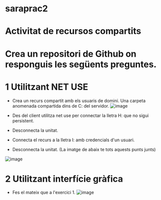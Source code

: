 # saraprac2

# Activitat de recursos compartits
# Crea un repositori de Github on responguis les següents preguntes.

# 1 Utilitzant NET USE
- Crea un recurs compartit amb els usuaris de domini. Una carpeta anomenada compartida dins de C: del servidor.
![image](https://github.com/user-attachments/assets/30040726-ac35-4003-a30a-f443732fbf01)

- Des del client utilitza net use per connectar la lletra H: que no sigui persistent.
- Desconnecta la unitat.
- Connecta el recurs a la lletra I: amb credencials d'un usuari.
- Desconnecta la unitat. (La imatge de abaix te tots aquests punts junts)

![image](https://github.com/user-attachments/assets/08050f5e-6ee2-454f-80e2-d8ee748a6cf7)


# 2 Utilitzant interfície gràfica
- Fes el mateix que a l'exercici 1.
![image](https://github.com/user-attachments/assets/77caa10a-94d6-4f70-a6c0-cca2c55f2db1)
